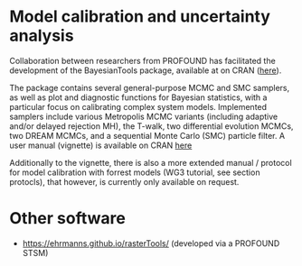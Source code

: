 # Model calibration and uncertainty analysis

Collaboration between researchers from PROFOUND has facilitated the development of the BayesianTools package, available at on CRAN ([here](https://cran.r-project.org/web/packages/BayesianTools/index.html)).

The package contains several general-purpose MCMC and SMC samplers, as well as plot and diagnostic functions for Bayesian statistics, with a particular focus on calibrating complex system models. Implemented samplers include various Metropolis MCMC variants (including adaptive and/or delayed rejection MH), the T-walk, two differential evolution MCMCs, two DREAM MCMCs, and a sequential Monte Carlo (SMC) particle filter. A user manual (vignette) is available on CRAN [here](https://cran.r-project.org/web/packages/BayesianTools/vignettes/BayesianTools.html)

Additionally to the vignette, there is also a more extended manual / protocol for model calibration with forrest models (WG3 tutorial, see section protocls), that however, is currently only available on request.

# Other software

* https://ehrmanns.github.io/rasterTools/ (developed via a PROFOUND STSM)

